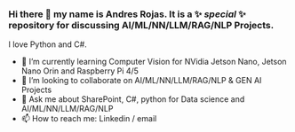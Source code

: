 ### Hi there 👋 my name is Andres Rojas. It is a ✨ _special_ ✨ repository for discussing AI/ML/NN/LLM/RAG/NLP Projects.

I love Python and C#.

- 🌱 I’m currently learning Computer Vision for NVidia Jetson Nano, Jetson Nano Orin and Raspberry Pi 4/5
- 👯 I’m looking to collaborate on AI/ML/NN/LLM/RAG/NLP & GEN AI Projects
- 💬 Ask me about SharePoint, C#, python for Data science and AI/ML/NN/LLM/RAG/NLP
- 📫 How to reach me: Linkedin / email
